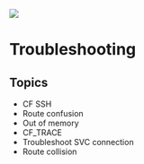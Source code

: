 ![](https://ga4gh.azurewebsites.net/api?repo=CFCD-exercises/troubleshooting&empty)
# Troubleshooting

## Topics

- CF SSH
- Route confusion
- Out of memory
- CF_TRACE
- Troubleshoot SVC connection
- Route collision
